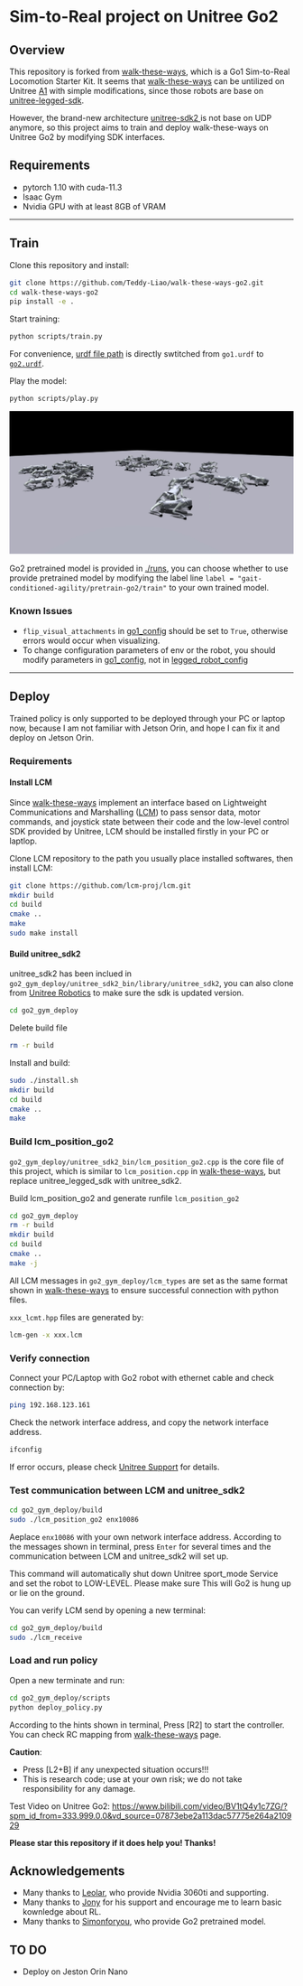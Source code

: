 # Sim-to-Real project on Unitree Go2

## Overview 

This repository is forked from [walk-these-ways](https://github.com/Improbable-AI/walk-these-ways), which is a Go1 Sim-to-Real Locomotion Starter Kit. It seems that [walk-these-ways](https://github.com/Improbable-AI/walk-these-ways) can be untilized on Unitree [A1](https://github.com/fan-ziqi/dog_rl_deploy) with simple modifications, since those robots are base on [unitree-legged-sdk](https://github.com/unitreerobotics/unitree_legged_sdk). 

However, the brand-new architecture [unitree-sdk2 ](https://github.com/unitreerobotics/unitree_sdk2)is not base on UDP anymore, so this project aims to train and deploy walk-these-ways on Unitree Go2 by modifying SDK interfaces.

## Requirements 
* pytorch 1.10 with cuda-11.3
* Isaac Gym
* Nvidia GPU with at least 8GB of VRAM

---
## Train
Clone this repository and install:

``` bash
git clone https://github.com/Teddy-Liao/walk-these-ways-go2.git
cd walk-these-ways-go2
pip install -e .
```

Start training: 
```bash
python scripts/train.py
```

For convenience, [urdf file path](go1_gym/envs/go1/go1_config.py) is directly swtitched from `go1.urdf` to [`go2.urdf`](https://support.unitree.com/home/zh/developer/rl_example).

Play the model:
```bash
python scripts/play.py
```
![Alt text](assets/go2_training.jpg)

Go2 pretrained model is provided in [./runs](runs/gait-conditioned-agility/pretrain-go2), you can choose whether to use provide pretrained model by modifying the label line `label = "gait-conditioned-agility/pretrain-go2/train"` to your own trained model.

### Known Issues
* `flip_visual_attachments` in [go1_config](go1_gym/envs/go1/go1_config.py) should be set to `True`, otherwise errors would occur when visualizing.
* To change configuration parameters of env or the robot, you should modify parameters in [go1_config](go1_gym/envs/go1/go1_config.py), not in [legged_robot_config](go1_gym/envs/base/legged_robot_config.py)


---
## Deploy
Trained policy is only supported to be deployed through your PC or laptop now, because I am not familiar with Jetson Orin, and hope I can fix it and deploy on Jetson Orin.

### Requirements
#### Install LCM
Since [walk-these-ways](https://github.com/Improbable-AI/walk-these-ways) implement an interface based on Lightweight Communications and Marshalling ([LCM](https://github.com/lcm-proj/lcm)) to pass sensor data, motor commands, and joystick state between their code and the low-level control SDK provided by Unitree, LCM should be installed firstly in your PC or laptlop.

Clone LCM repository to the path you usually place installed softwares, then install LCM:
```bash
git clone https://github.com/lcm-proj/lcm.git
mkdir build
cd build
cmake ..
make
sudo make install
```

#### Build unitree_sdk2
unitree_sdk2 has been inclued in `go2_gym_deploy/unitree_sdk2_bin/library/unitree_sdk2`,  you can also clone from [Unitree Robotics](https://github.com/unitreerobotics/unitree_sdk2) to make sure the sdk is updated version.

```bash
cd go2_gym_deploy
```
Delete build file
```bash
rm -r build
```
Install and build:
```bash
sudo ./install.sh
mkdir build
cd build
cmake ..
make
```

### Build lcm_position_go2
`go2_gym_deploy/unitree_sdk2_bin/lcm_position_go2.cpp` is the core file of this project, which is similar to `lcm_position.cpp` in [walk-these-ways](https://github.com/Improbable-AI/walk-these-ways), but replace unitree_legged_sdk with unitree_sdk2.

Build lcm_position_go2 and generate runfile `lcm_position_go2`
```bash
cd go2_gym_deploy
rm -r build
mkdir build
cd build
cmake ..
make -j
```

All LCM messages in `go2_gym_deploy/lcm_types` are set as the same format shown in [walk-these-ways](https://github.com/Improbable-AI/walk-these-ways) to ensure successful connection with python files.

`xxx_lcmt.hpp` files are generated by:
```bash
lcm-gen -x xxx.lcm
```

### Verify connection
Connect your PC/Laptop with Go2 robot with ethernet cable and check connection by:
```bash
ping 192.168.123.161
```

Check the network interface address, and copy the network interface address.
```bash
ifconfig
```
If error occurs, please check [Unitree Support](https://support.unitree.com/home/zh/developer/Quick_start) for details.

### Test communication between LCM and unitree_sdk2
```bash
cd go2_gym_deploy/build
sudo ./lcm_position_go2 enx10086
```
Aeplace `enx10086` with your own network interface address. According to the messages shown in terminal, press `Enter` for several times and the communication between LCM and unitree_sdk2 will set up.

This command will automatically shut down Unitree sport_mode Service and set the robot to LOW-LEVEL. Please make sure This will Go2 is hung up or lie on the ground.

You can verify LCM send by opening a new terminal:
```bash
cd go2_gym_deploy/build
sudo ./lcm_receive
```

### Load and run policy
Open a new terminate and run:
```bash
cd go2_gym_deploy/scripts
python deploy_policy.py
```

According to the hints shown in terminal, Press [R2] to start the controller. You can check RC mapping from [walk-these-ways](https://github.com/Improbable-AI/walk-these-ways) page.

**Caution**:
* Press [L2+B] if any unexpected situation occurs!!!
* This is research code; use at your own risk; we do not take responsibility for any damage.

Test Video on Unitree Go2: https://www.bilibili.com/video/BV1tQ4y1c7ZG/?spm_id_from=333.999.0.0&vd_source=07873ebe2a113dac57775e264a210929


**Please star this repository if it does help you! Thanks!**

## Acknowledgements
* Many thanks to [Leolar](https://github.com/NihaoyaLeolar), who provide Nvidia 3060ti and supporting.
* Many thanks to [Jony](https://github.com/jonyzhang2023) for his support and encourage me to learn basic kownledge about RL.
* Many thanks to [Simonforyou](https://github.com/Simonforyou), who provide Go2 pretrained model.

## TO DO
* Deploy on Jeston Orin Nano
